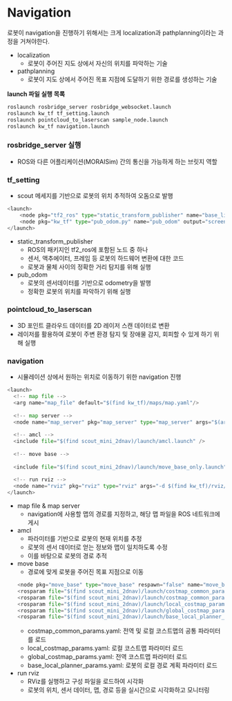 # Navigation
로봇이 navigation을 진행하기 위해서는 크게 localization과 pathplanning이라는 과정을 거쳐야한다.
- localization
  - 로봇이 주어진 지도 상에서 자신의 위치를 파악하는 기술
- pathplanning
  - 로봇이 지도 상에서 주어진 목표 지점에 도달하기 위한 경로를 생성하는 기술

**launch 파일 실행 목록**

```python
roslaunch rosbridge_server rosbridge_websocket.launch
roslaunch kw_tf tf_setting.launch
roslaunch pointcloud_to_laserscan sample_node.launch
roslaunch kw_tf navigation.launch  
```

### rosbridge_server 실행
- ROS와 다른 어플리케이션(MORAISim) 간의 통신을 가능하게 하는 브릿지 역할

### tf_setting
- scout 메세지를 기반으로 로봇의 위치 추적하여 오돔으로 발행
```python
<launch>
    <node pkg="tf2_ros" type="static_transform_publisher" name="base_link_to_lidar" args="0 0 0.1 0 0 0 1 base_link lidar" />
    <node pkg="kw_tf" type="pub_odom.py" name="pub_odom" output="screen"/>
</launch>
```
- static_transform_publisher
  - ROS의 패키지인 tf2_ros에 포함된 노드 중 하나
  - 센서, 액추에이터, 프레임 등 로봇의 하드웨어 변환에 대한 코드
  - 로봇과 물체 사이의 정확한 거리 탐지를 위해 실행
- pub_odom
  - 로봇의 센서데이터를 기반으로 odometry을 발행
  - 정확한 로봇의 위치를 파악하기 위해 실행
  
### pointcloud_to_laserscan
- 3D 포인트 클라우드 데이터를 2D 레이저 스캔 데이터로 변환
- 레이저를 활용하여 로봇이 주변 환경 탐지 및 장애물 감지, 회피할 수 있게 하기 위해 실행
  
### navigation
- 시뮬레이션 상에서 원하는 위치로 이동하기 위한 navigation 진행
```python
<launch>
  <!-- map file -->
  <arg name="map_file" default="$(find kw_tf)/maps/map.yaml"/>
    
  <!-- map server -->
  <node name="map_server" pkg="map_server" type="map_server" args="$(arg map_file)" />
  
  <!-- amcl -->
  <include file="$(find scout_mini_2dnav)/launch/amcl.launch" />
  
  <!-- move base -->
  
  <include file="$(find scout_mini_2dnav)/launch/move_base_only.launch" />
  
  <!-- run rviz -->
  <node name="rviz" pkg="rviz" type="rviz" args="-d $(find kw_tf)/rviz/navigation.rviz" />
</launch>
```
- map file & map server
  - navigation에 사용할 맵의 경로를 지정하고, 해당 맵 파일을 ROS 네트워크에 게시
- amcl
  - 파라미터를 기반으로 로봇의 현재 위치를 추정
  - 로봇의 센서 데이터로 얻는 정보와 맵이 일치하도록 수정
  - 이를 바탕으로 로봇의 경로 추적
- move base
  - 경로에 맞게 로봇을 주어진 목표 지점으로 이동
  ``` python
  <node pkg="move_base" type="move_base" respawn="false" name="move_base" output="screen">
  <rosparam file="$(find scout_mini_2dnav)/launch/costmap_common_params.yaml" command="load" ns="global_costmap" /> 
  <rosparam file="$(find scout_mini_2dnav)/launch/costmap_common_params.yaml" command="load" ns="local_costmap" />
  <rosparam file="$(find scout_mini_2dnav)/launch/local_costmap_params.yaml" command="load" />
  <rosparam file="$(find scout_mini_2dnav)/launch/global_costmap_params.yaml" command="load" /> 
  <rosparam file="$(find scout_mini_2dnav)/launch/base_local_planner_params.yaml" command="load" />
  ```
    - costmap_common_params.yaml: 전역 및 로컬 코스트맵의 공통 파라미터를 로드
    - local_costmap_params.yaml: 로컬 코스트맵 파라미터 로드
    - global_costmap_params.yaml: 전역 코스트맵 파라미터 로드
    - base_local_planner_params.yaml: 로봇의 로컬 경로 계획 파라미터 로드
- run rviz
  - RViz를 실행하고 구성 파일을 로드하여 시각화
  - 로봇의 위치, 센서 데이터, 맵, 경로 등을 실시간으로 시각화하고 모니터링

